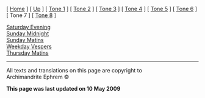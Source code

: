 \[ [Home](index.md) \] \[ [Up](oktoich.md) \] \[ [Tone 1](tone_1.md) \]
\[ [Tone 2](tone_2.md) \] \[ [Tone 3](tone_3.md) \]
\[ [Tone 4](tone_4.md) \] \[ [Tone 5](tone_5.md) \]
\[ [Tone 6](tone_6.md) \] \[ Tone 7 \] \[ [Tone 8](tone_8.md) \]

[Saturday Evening](sat7ec.md)  
[Sunday Midnight](sun7nc.md)  
[Sunday Matins](sun7mat.md)  
[Weekday Vespers](weekday_vespers6.md)  
[Thursday Matins](thursday%20matins.md)

-----

All texts and translations on this page are copyright to  
Archimandrite Ephrem ©

**This page was last updated on 10 May 2009**

